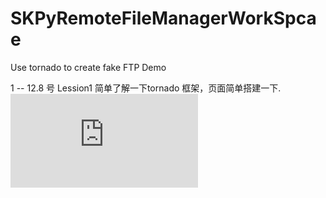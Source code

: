 # SKPyRemoteFileManagerWorkSpcae
Use tornado to create fake FTP Demo  

1 -- 12.8 号 Lession1   简单了解一下tornado 框架，页面简单搭建一下.![✈️✈️✈️✈️✈️ 飞机票](https://github.com/AlexanderYeah/SKPyRemoteFileManagerWorkSpcae/blob/master/Lession1/lession1.md)

